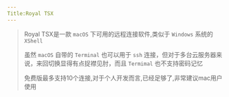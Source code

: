 ```yaml
---
Title:Royal TSX
---
```


> Royal TSX是一款 `macOS` 下可用的远程连接软件,类似于 `Windows`  系统的 `XShell`
>
> 虽然 `macOS` 自带的 `Terminal` 也可以用于 `ssh` 连接，但对于多台云服务器来说，来回切换显得有点捉襟见肘，而且 `Termimal` 也不支持密码记忆
>
> 免费版最多支持10个连接,对于个人开发而言,已经足够了,非常建议mac用户使用
